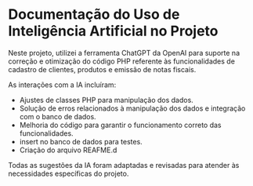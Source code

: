 # Documentação do Uso de Inteligência Artificial no Projeto

Neste projeto, utilizei a ferramenta ChatGPT da OpenAI para suporte na correção e otimização do código PHP referente às funcionalidades de cadastro de clientes, produtos e emissão de notas fiscais.

As interações com a IA incluíram:

* Ajustes de classes PHP para manipulação dos dados.
* Solução de erros relacionados à manipulação dos dados e integração com o banco de dados.
* Melhoria do código para garantir o funcionamento correto das funcionalidades.
* insert no banco de dados para testes.
* Criação do arquivo REAFME.d

Todas as sugestões da IA foram adaptadas e revisadas para atender às necessidades específicas do projeto.
